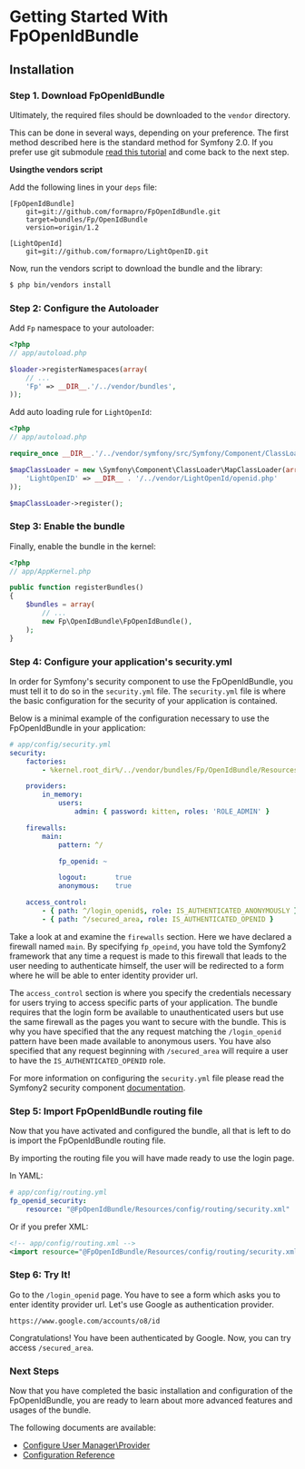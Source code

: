 Getting Started With FpOpenIdBundle
===================================

## Installation

### Step 1. Download FpOpenIdBundle

Ultimately, the required files should be downloaded to the `vendor` directory.

This can be done in several ways, depending on your preference. The first method described here is the standard method for Symfony 2.0.
If you prefer use git submodule [read this tutorial](install_as_git_submodules.md) and come back to the next step.

**Usingthe vendors script**

Add the following lines in your `deps` file:

```
[FpOpenIdBundle]
    git=git://github.com/formapro/FpOpenIdBundle.git
    target=bundles/Fp/OpenIdBundle
    version=origin/1.2

[LightOpenId]
    git=git://github.com/formapro/LightOpenID.git
```

Now, run the vendors script to download the bundle and the library:

```bash
$ php bin/vendors install
```

### Step 2: Configure the Autoloader

Add `Fp` namespace to your autoloader:

```php
<?php
// app/autoload.php

$loader->registerNamespaces(array(
    // ...
    'Fp' => __DIR__.'/../vendor/bundles',
));

```

Add auto loading rule for `LightOpenId`:
```php
<?php
// app/autoload.php

require_once __DIR__.'/../vendor/symfony/src/Symfony/Component/ClassLoader/MapClassLoader.php';

$mapClassLoader = new \Symfony\Component\ClassLoader\MapClassLoader(array(
    'LightOpenID' => __DIR__ . '/../vendor/LightOpenId/openid.php'
));

$mapClassLoader->register();

```

### Step 3: Enable the bundle

Finally, enable the bundle in the kernel:

``` php
<?php
// app/AppKernel.php

public function registerBundles()
{
    $bundles = array(
        // ...
        new Fp\OpenIdBundle\FpOpenIdBundle(),
    );
}
```

### Step 4: Configure your application's security.yml

In order for Symfony's security component to use the FpOpenIdBundle, you must
tell it to do so in the `security.yml` file. The `security.yml` file is where the
basic configuration for the security of your application is contained.

Below is a minimal example of the configuration necessary to use the FpOpenIdBundle
in your application:

``` yaml
# app/config/security.yml
security:
    factories:
        - %kernel.root_dir%/../vendor/bundles/Fp/OpenIdBundle/Resources/config/security_factories.xml

    providers:
        in_memory:
            users:
                admin: { password: kitten, roles: 'ROLE_ADMIN' }

    firewalls:
        main:
            pattern: ^/

            fp_openid: ~

            logout:       true
            anonymous:    true

    access_control:
        - { path: ^/login_openid$, role: IS_AUTHENTICATED_ANONYMOUSLY }
        - { path: ^/secured_area, role: IS_AUTHENTICATED_OPENID }
```

Take a look at and examine the `firewalls` section. Here we have declared a
firewall named `main`. By specifying `fp_opeind`, you have told the Symfony2
framework that any time a request is made to this firewall that leads to the
user needing to authenticate himself, the user will be redirected to a form
where he will be able to enter identity provider url.

The `access_control` section is where you specify the credentials necessary for
users trying to access specific parts of your application. The bundle requires
that the login form be available to unauthenticated users but use the same firewall as
the pages you want to secure with the bundle. This is why you have specified that
the any request matching the `/login_openid` pattern have been made available to anonymous users.
You have also specified that any request beginning with `/secured_area` will require
a user to have the `IS_AUTHENTICATED_OPENID` role.

For more information on configuring the `security.yml` file please read the Symfony2
security component [documentation](http://symfony.com/doc/current/book/security.html).

### Step 5: Import FpOpenIdBundle routing file

Now that you have activated and configured the bundle, all that is left to do is
import the FpOpenIdBundle routing file.

By importing the routing file you will have made ready to use the login page.

In YAML:

``` yaml
# app/config/routing.yml
fp_openid_security:
    resource: "@FpOpenIdBundle/Resources/config/routing/security.xml"

```

Or if you prefer XML:

``` xml
<!-- app/config/routing.xml -->
<import resource="@FpOpenIdBundle/Resources/config/routing/security.xml"/>
```

### Step 6: Try It!

Go to the `/login_openid` page. You have to see a form which asks you to enter identity provider url. Let's use Google as authentication provider.

```
https://www.google.com/accounts/o8/id
```

Congratulations! You have been authenticated by Google. Now, you can try access `/secured_area`.

### Next Steps

Now that you have completed the basic installation and configuration of the
FpOpenIdBundle, you are ready to learn about more advanced features and usages
of the bundle.

The following documents are available:

- [Configure User Manager\Provider](configure_user_manager.md)
- [Configuration Reference](configuration_reference.md)